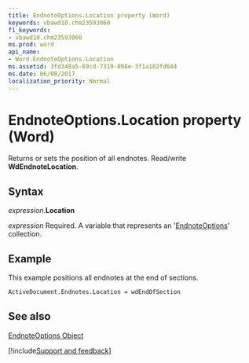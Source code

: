 ```yaml
---
title: EndnoteOptions.Location property (Word)
keywords: vbawd10.chm23593060
f1_keywords:
- vbawd10.chm23593060
ms.prod: word
api_name:
- Word.EndnoteOptions.Location
ms.assetid: 3fd348a5-69cd-7319-898e-3f1a102fd644
ms.date: 06/08/2017
localization_priority: Normal
---
```



# EndnoteOptions.Location property (Word)

Returns or sets the position of all endnotes. Read/write  **WdEndnoteLocation**.


## Syntax

_expression_.**Location** 

_expression_ Required. A variable that represents an '[EndnoteOptions](Word.EndnoteOptions.md)' collection.


## Example

This example positions all endnotes at the end of sections.


```vb
ActiveDocument.Endnotes.Location = wdEndOfSection
```


## See also


[EndnoteOptions Object](Word.EndnoteOptions.md)

[!include[Support and feedback](~/includes/feedback-boilerplate.md)]